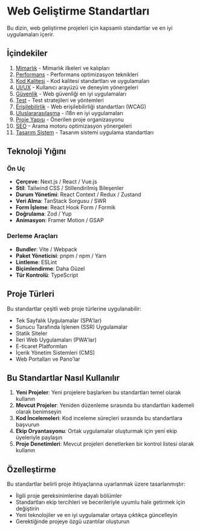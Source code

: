 # Web Geliştirme Standartları 

Bu dizin, web geliştirme projeleri için kapsamlı standartlar ve en iyi uygulamaları içerir. 

## İçindekiler 

1. [Mimarlık](architecture.md) - Mimarlık ilkeleri ve kalıpları 
2. [Performans](performance.md) - Performans optimizasyon teknikleri 
3. [Kod Kalitesi](code-quality.md) - Kod kalitesi standartları ve uygulamaları 
4. [UI/UX](ui-ux.md) - Kullanıcı arayüzü ve deneyim yönergeleri 
5. [Güvenlik](security.md) - Web güvenliği en iyi uygulamaları 
6. [Test](testing.md) - Test stratejileri ve yöntemleri 
7. [Erişilebilirlik](accessibility.md) - Web erişilebilirliği standartları (WCAG) 
8. [Uluslararasılaşma](internationalization.md) - i18n en iyi uygulamaları 
9. [Proje Yapısı](project-structure.md) - Önerilen proje organizasyonu 
10. [SEO](seo.md) - Arama motoru optimizasyon yönergeleri 
11. [Tasarım Sistem](design-system.md) - Tasarım sistemi uygulama standartları 

## Teknoloji Yığını 

### Ön Uç 
- **Çerçeve**: Next.js / React / Vue.js 
- **Stil**: Tailwind CSS / Stillendirilmiş Bileşenler 
- **Durum Yönetimi**: React Context / Redux / Zustand 
- **Veri Alma**: TanStack Sorgusu / SWR 
- **Form İşleme**: React Hook Form / Formik 
- **Doğrulama**: Zod / Yup 
- **Animasyon**: Framer Motion / GSAP 

### Derleme Araçları 
- **Bundler**: Vite / Webpack 
- **Paket Yöneticisi**: pnpm / npm / Yarn 
- **Lintleme**: ESLint 
- **Biçimlendirme**: Daha Güzel 
- **Tür Kontrolü**: TypeScript 

## Proje Türleri 

Bu standartlar çeşitli web proje türlerine uygulanabilir: 

- Tek Sayfalık Uygulamalar (SPA'lar) 
- Sunucu Tarafında İşlenen (SSR) Uygulamalar 
- Statik Siteler 
- İleri Web Uygulamaları (PWA'lar) 
- E-ticaret Platformları 
- İçerik Yönetim Sistemleri (CMS) 
- Web Portalları ve Pano'lar 

## Bu Standartlar Nasıl Kullanılır 

1. **Yeni Projeler**: Yeni projelere başlarken bu standartları temel olarak kullanın 
2. **Mevcut Projeler**: Yeniden düzenleme sırasında bu standartları kademeli olarak benimseyin 
3. **Kod İncelemeleri**: Kod inceleme süreçleri sırasında bu standartlara başvurun 
4. **Ekip Oryantasyonu**: Ortak uygulamalar oluşturmak için yeni ekip üyeleriyle paylaşın 
5. **Proje Denetimleri**: Mevcut projeleri denetlerken bir kontrol listesi olarak kullanın 

## Özelleştirme 

Bu standartlar belirli proje ihtiyaçlarına uyarlanmak üzere tasarlanmıştır: 

- İlgili proje gereksinimlerine dayalı bölümler
- Standartları ekip tercihleri ve becerileriyle uyumlu hale getirmek için değiştirin
- Yeni teknolojiler ve en iyi uygulamalar ortaya çıktıkça güncelleyin
- Gerektiğinde projeye özgü uzantılar oluşturun